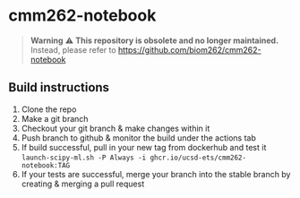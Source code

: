 # cmm262-notebook

> **Warning**
> :warning: **This repository is obsolete and no longer maintained.**
> Instead, please refer to https://github.com/biom262/cmm262-notebook

## Build instructions

1. Clone the repo
2. Make a git branch
3. Checkout your git branch & make changes within it
4. Push branch to github & monitor the build under the actions tab
5. If build successful, pull in your new tag from dockerhub and test it `launch-scipy-ml.sh -P Always -i ghcr.io/ucsd-ets/cmm262-notebook:TAG`
6. If your tests are successful, merge your branch into the stable branch by creating & merging a pull request

<!-- see also: https://docs.google.com/document/d/1Df4vyOCBh5n_lYc_bllbk_8-Vay4raYjEm4AVAEBz7s -->
